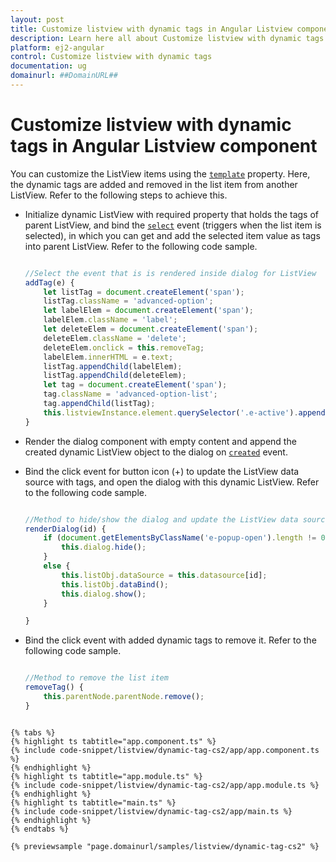 ```yaml
---
layout: post
title: Customize listview with dynamic tags in Angular Listview component | Syncfusion
description: Learn here all about Customize listview with dynamic tags in Syncfusion Angular Listview component of Syncfusion Essential JS 2 and more.
platform: ej2-angular
control: Customize listview with dynamic tags 
documentation: ug
domainurl: ##DomainURL##
---
```


# Customize listview with dynamic tags in Angular Listview component

You can customize the ListView items using the [`template`](https://ej2.syncfusion.com/angular/documentation/api/list-view#template) property. Here, the dynamic tags are added and removed in the list item from another ListView. Refer to the following steps to achieve this.

* Initialize dynamic ListView with required property that holds the tags of parent ListView, and bind the [`select`](https://ej2.syncfusion.com/angular/documentation/api/list-view#select) event (triggers when the list item is selected), in which you can get and add the selected item value as tags into parent ListView. Refer to the following code sample.

    ```typescript

    //Select the event that is is rendered inside dialog for ListView
    addTag(e) {
        let listTag = document.createElement('span');
        listTag.className = 'advanced-option';
        let labelElem = document.createElement('span');
        labelElem.className = 'label';
        let deleteElem = document.createElement('span');
        deleteElem.className = 'delete';
        deleteElem.onclick = this.removeTag;
        labelElem.innerHTML = e.text;
        listTag.appendChild(labelElem);
        listTag.appendChild(deleteElem);
        let tag = document.createElement('span');
        tag.className = 'advanced-option-list';
        tag.appendChild(listTag);
        this.listviewInstance.element.querySelector('.e-active').appendChild(tag);
    }

    ```

* Render the dialog component with empty content and append the created dynamic ListView object to the dialog on [`created`](https://ej2.syncfusion.com/angular/documentation/api/dialog#created) event.

* Bind the click event for button icon (+) to update the ListView data source with tags, and open the dialog with this dynamic ListView. Refer to the following code sample.

    ```typescript

    //Method to hide/show the dialog and update the ListView data source
    renderDialog(id) {
        if (document.getElementsByClassName('e-popup-open').length != 0) {
            this.dialog.hide();
        }
        else {
            this.listObj.dataSource = this.datasource[id];
            this.listObj.dataBind();
            this.dialog.show();
        }

    }

    ```

* Bind the click event with added dynamic tags to remove it. Refer to the following code sample.

    ```typescript

    //Method to remove the list item
    removeTag() {
        this.parentNode.parentNode.remove();
    }

```

{% tabs %}
{% highlight ts tabtitle="app.component.ts" %}
{% include code-snippet/listview/dynamic-tag-cs2/app/app.component.ts %}
{% endhighlight %}
{% highlight ts tabtitle="app.module.ts" %}
{% include code-snippet/listview/dynamic-tag-cs2/app/app.module.ts %}
{% endhighlight %}
{% highlight ts tabtitle="main.ts" %}
{% include code-snippet/listview/dynamic-tag-cs2/app/main.ts %}
{% endhighlight %}
{% endtabs %}
  
{% previewsample "page.domainurl/samples/listview/dynamic-tag-cs2" %}
